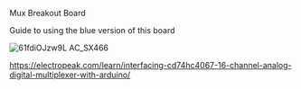 Mux Breakout Board

Guide to using the blue version of this board

![61fdiOJzw9L _AC_SX466_](https://github.com/TheSaturdayThing/Arduino-Mux/assets/4332426/0185a041-2e0d-4bfe-b723-d47d9b4c5297)

https://electropeak.com/learn/interfacing-cd74hc4067-16-channel-analog-digital-multiplexer-with-arduino/

